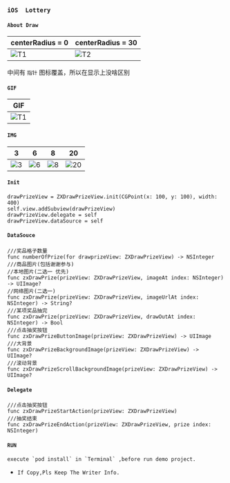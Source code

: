### `iOS  Lottery`


#### `About Draw`

|centerRadius = 0|centerRadius = 30|
|--------|--------|
|![T1](https://github.com/iFallen/ZXDrawPrize/raw/master/images/T1.png)|![T2](https://github.com/iFallen/ZXDrawPrize/raw/master/images/T2.png)|

>
中间有 `指针` 图标覆盖，所以在显示上没啥区别

#### `GIF`
| GIF |
|--------|
|![T1](https://github.com/iFallen/ZXDrawPrize/raw/master/images/demo.gif)|

#### `IMG`
| 3 | 6 | 8 | 20 |
|--------|--------|--------|--------|
|![3](https://github.com/iFallen/ZXDrawPrize/raw/master/images/1.png)|![6](https://github.com/iFallen/ZXDrawPrize/raw/master/images/2.png)|![8](https://github.com/iFallen/ZXDrawPrize/raw/master/images/3.png)|![20](https://github.com/iFallen/ZXDrawPrize/raw/master/images/4.png)|

#### `Init`

```
drawPrizeView = ZXDrawPrizeView.init(CGPoint(x: 100, y: 100), width: 400)
self.view.addSubview(drawPrizeView)
drawPrizeView.delegate = self
drawPrizeView.dataSource = self
```


#### `DataSouce`

```
///奖品格子数量
func numberOfPrize(for drawprizeView: ZXDrawPrizeView) -> NSInteger
///商品图片(包括谢谢参与)
//本地图片(二选一 优先)
func zxDrawPrize(prizeView: ZXDrawPrizeView, imageAt index: NSInteger) -> UIImage?
//网络图片(二选一)
func zxDrawPrize(prizeView: ZXDrawPrizeView, imageUrlAt index: NSInteger) -> String?
///某项奖品抽完
func zxDrawPrize(prizeView: ZXDrawPrizeView, drawOutAt index: NSInteger) -> Bool
///点击抽奖按钮
func zxDrawPrizeButtonImage(prizeView: ZXDrawPrizeView) -> UIImage
///大背景
func zxDrawPrizeBackgroundImage(prizeView: ZXDrawPrizeView) -> UIImage?
///滚动背景
func zxDrawPrizeScrollBackgroundImage(prizeView: ZXDrawPrizeView) -> UIImage?
```

#### `Delegate`

```
///点击抽奖按钮
func zxDrawPrizeStartAction(prizeView: ZXDrawPrizeView)
///抽奖结束
func zxDrawPrizeEndAction(prizeView: ZXDrawPrizeView, prize index: NSInteger)
```

#### `RUN`

```
execute `pod install` in `Terminal` ,before run demo project.
```

- `If Copy,Pls Keep The Writer Info.`